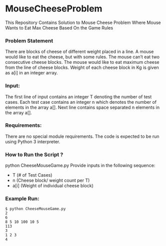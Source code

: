 # MouseCheeseProblem
This Repository Contains Solution to Mouse Cheese Problem Where Mouse Wants to Eat Max Cheese Based On the Game Rules 

### Problem Statement
There are blocks of cheese of different weight placed in a line. A mouse would like to eat the cheese, but with some rules. The mouse can’t eat two consecutive cheese blocks. The mouse would like to eat maximum cheese from the line of cheese blocks. Weight of each cheese block in Kg is given as a[i] in an integer array.

### Input:
The first line of input contains an integer T denoting the number of test cases. Each test case contains an integer n which denotes the number of elements in the array a[]. Next line contains space separated n elements in the array a[].

### Requirements:
There are no special module requirements. The code is expected to be run using Python 3 interpreter.

### How to Run the Script ?
python CheeseMouseGame.py
Provide inputs in the following sequence:
- T (# of Test Cases)
- n (Cheese block/ weight count per T)
- a\[i] (Weight of individual cheese block)

### Example Run:
```
$ python CheeseMouseGame.py
2
6
8 5 10 100 10 5
113
3
1 2 3
4
```

